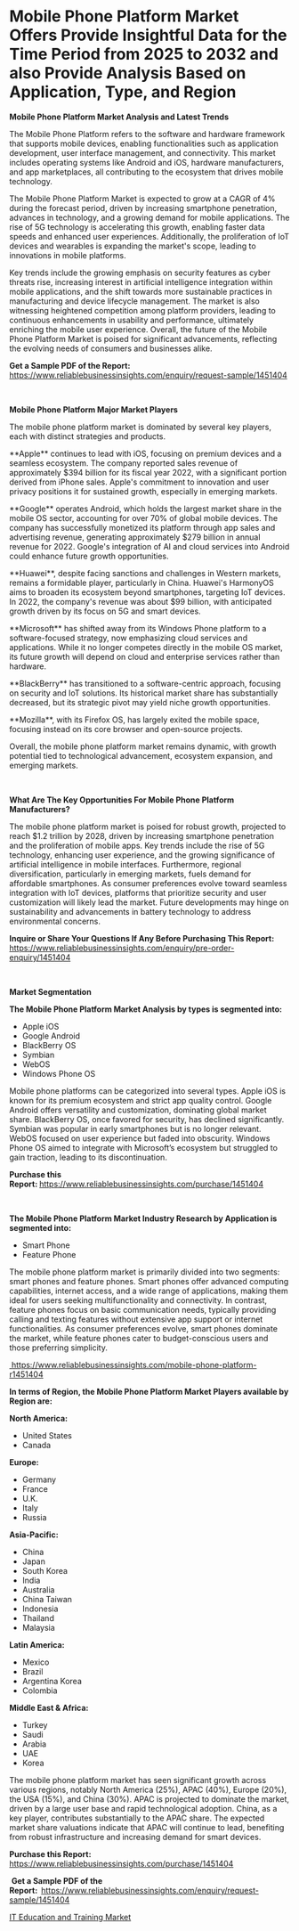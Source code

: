 <p><h1>Mobile Phone Platform Market Offers Provide Insightful Data for the Time Period from 2025 to 2032 and also Provide Analysis Based on Application, Type, and Region</h1></p><p><strong>Mobile Phone Platform Market Analysis and Latest Trends</strong></p>
<p><p>The Mobile Phone Platform refers to the software and hardware framework that supports mobile devices, enabling functionalities such as application development, user interface management, and connectivity. This market includes operating systems like Android and iOS, hardware manufacturers, and app marketplaces, all contributing to the ecosystem that drives mobile technology.</p><p>The Mobile Phone Platform Market is expected to grow at a CAGR of 4% during the forecast period, driven by increasing smartphone penetration, advances in technology, and a growing demand for mobile applications. The rise of 5G technology is accelerating this growth, enabling faster data speeds and enhanced user experiences. Additionally, the proliferation of IoT devices and wearables is expanding the market's scope, leading to innovations in mobile platforms.</p><p>Key trends include the growing emphasis on security features as cyber threats rise, increasing interest in artificial intelligence integration within mobile applications, and the shift towards more sustainable practices in manufacturing and device lifecycle management. The market is also witnessing heightened competition among platform providers, leading to continuous enhancements in usability and performance, ultimately enriching the mobile user experience. Overall, the future of the Mobile Phone Platform Market is poised for significant advancements, reflecting the evolving needs of consumers and businesses alike.</p></p>
<p><strong>Get a Sample PDF of the Report:&nbsp;</strong> <a href="https://www.reliablebusinessinsights.com/enquiry/request-sample/1451404?utm_campaign=2295&utm_medium=2&utm_source=Github&utm_content=ia&utm_term=09032025&utm_id=mobile-phone-platform">https://www.reliablebusinessinsights.com/enquiry/request-sample/1451404</a></p>
<p>&nbsp;</p>
<p><strong>Mobile Phone Platform Major Market Players</strong></p>
<p><p>The mobile phone platform market is dominated by several key players, each with distinct strategies and products. </p><p>**Apple** continues to lead with iOS, focusing on premium devices and a seamless ecosystem. The company reported sales revenue of approximately $394 billion for its fiscal year 2022, with a significant portion derived from iPhone sales. Apple's commitment to innovation and user privacy positions it for sustained growth, especially in emerging markets.</p><p>**Google** operates Android, which holds the largest market share in the mobile OS sector, accounting for over 70% of global mobile devices. The company has successfully monetized its platform through app sales and advertising revenue, generating approximately $279 billion in annual revenue for 2022. Google's integration of AI and cloud services into Android could enhance future growth opportunities.</p><p>**Huawei**, despite facing sanctions and challenges in Western markets, remains a formidable player, particularly in China. Huawei's HarmonyOS aims to broaden its ecosystem beyond smartphones, targeting IoT devices. In 2022, the company's revenue was about $99 billion, with anticipated growth driven by its focus on 5G and smart devices.</p><p>**Microsoft** has shifted away from its Windows Phone platform to a software-focused strategy, now emphasizing cloud services and applications. While it no longer competes directly in the mobile OS market, its future growth will depend on cloud and enterprise services rather than hardware.</p><p>**BlackBerry** has transitioned to a software-centric approach, focusing on security and IoT solutions. Its historical market share has substantially decreased, but its strategic pivot may yield niche growth opportunities.</p><p>**Mozilla**, with its Firefox OS, has largely exited the mobile space, focusing instead on its core browser and open-source projects.</p><p>Overall, the mobile phone platform market remains dynamic, with growth potential tied to technological advancement, ecosystem expansion, and emerging markets.</p></p>
<p>&nbsp;</p>
<p><strong>What Are The Key Opportunities For Mobile Phone Platform Manufacturers?</strong></p>
<p><p>The mobile phone platform market is poised for robust growth, projected to reach $1.2 trillion by 2028, driven by increasing smartphone penetration and the proliferation of mobile apps. Key trends include the rise of 5G technology, enhancing user experience, and the growing significance of artificial intelligence in mobile interfaces. Furthermore, regional diversification, particularly in emerging markets, fuels demand for affordable smartphones. As consumer preferences evolve toward seamless integration with IoT devices, platforms that prioritize security and user customization will likely lead the market. Future developments may hinge on sustainability and advancements in battery technology to address environmental concerns.</p></p>
<p><strong>Inquire or Share Your Questions If Any Before Purchasing This Report:</strong> <a href="https://www.reliablebusinessinsights.com/enquiry/pre-order-enquiry/1451404?utm_campaign=2295&utm_medium=2&utm_source=Github&utm_content=ia&utm_term=09032025&utm_id=mobile-phone-platform">https://www.reliablebusinessinsights.com/enquiry/pre-order-enquiry/1451404</a></p>
<p>&nbsp;</p>
<p><strong>Market Segmentation</strong></p>
<p><strong>The Mobile Phone Platform Market Analysis by types is segmented into:</strong></p>
<p><ul><li>Apple iOS</li><li>Google Android</li><li>BlackBerry OS</li><li>Symbian</li><li>WebOS</li><li>Windows Phone OS</li></ul></p>
<p><p>Mobile phone platforms can be categorized into several types. Apple iOS is known for its premium ecosystem and strict app quality control. Google Android offers versatility and customization, dominating global market share. BlackBerry OS, once favored for security, has declined significantly. Symbian was popular in early smartphones but is no longer relevant. WebOS focused on user experience but faded into obscurity. Windows Phone OS aimed to integrate with Microsoft’s ecosystem but struggled to gain traction, leading to its discontinuation.</p></p>
<p><strong>Purchase this Report:&nbsp;</strong><a href="https://www.reliablebusinessinsights.com/purchase/1451404?utm_campaign=2295&utm_medium=2&utm_source=Github&utm_content=ia&utm_term=09032025&utm_id=mobile-phone-platform">https://www.reliablebusinessinsights.com/purchase/1451404</a></p>
<p>&nbsp;</p>
<p><strong>The Mobile Phone Platform Market Industry Research by Application is segmented into:</strong></p>
<p><ul><li>Smart Phone</li><li>Feature Phone</li></ul></p>
<p><p>The mobile phone platform market is primarily divided into two segments: smart phones and feature phones. Smart phones offer advanced computing capabilities, internet access, and a wide range of applications, making them ideal for users seeking multifunctionality and connectivity. In contrast, feature phones focus on basic communication needs, typically providing calling and texting features without extensive app support or internet functionalities. As consumer preferences evolve, smart phones dominate the market, while feature phones cater to budget-conscious users and those preferring simplicity.</p></p>
<p><a href="https://www.reliablebusinessinsights.com/mobile-phone-platform-r1451404?utm_campaign=2295&utm_medium=2&utm_source=Github&utm_content=ia&utm_term=09032025&utm_id=mobile-phone-platform">&nbsp;https://www.reliablebusinessinsights.com/mobile-phone-platform-r1451404</a></p>
<p><strong>In terms of Region, the Mobile Phone Platform Market Players available by Region are:</strong></p>
<p>
    <p> <strong> North America: </strong>
        <ul>
            <li>United States</li>
            <li>Canada</li>
        </ul>
        </p> 
    <p> <strong> Europe: </strong>
        <ul>
            <li>Germany</li>
            <li>France</li>
            <li>U.K.</li>
            <li>Italy</li>
            <li>Russia</li>
        </ul>
        </p> 
    <p> <strong> Asia-Pacific: </strong>
        <ul>
            <li>China</li>
            <li>Japan</li>
            <li>South Korea</li>
            <li>India</li>
            <li>Australia</li>
            <li>China Taiwan</li>
            <li>Indonesia</li>
            <li>Thailand</li>
            <li>Malaysia</li>
        </ul>
        </p> 
    <p> <strong> Latin America: </strong>
        <ul>
            <li>Mexico</li>
            <li>Brazil</li>
            <li>Argentina Korea</li>
            <li>Colombia</li>
        </ul>
        </p> 
    <p> <strong> Middle East & Africa: </strong>
        <ul>
            <li>Turkey</li>
            <li>Saudi</li>
            <li>Arabia</li>
            <li>UAE</li>
            <li>Korea</li>
        </ul>
    </p>
    </p>
<p><p>The mobile phone platform market has seen significant growth across various regions, notably North America (25%), APAC (40%), Europe (20%), the USA (15%), and China (30%). APAC is projected to dominate the market, driven by a large user base and rapid technological adoption. China, as a key player, contributes substantially to the APAC share. The expected market share valuations indicate that APAC will continue to lead, benefiting from robust infrastructure and increasing demand for smart devices.</p></p>
<p><strong>Purchase this Report: </strong><a href="https://www.reliablebusinessinsights.com/purchase/1451404?utm_campaign=2295&utm_medium=2&utm_source=Github&utm_content=ia&utm_term=09032025&utm_id=mobile-phone-platform">https://www.reliablebusinessinsights.com/purchase/1451404</a></p>
<p>&nbsp;<strong>Get a Sample PDF of the Report:&nbsp;&nbsp;</strong><a href="https://www.reliablebusinessinsights.com/enquiry/request-sample/1451404?utm_campaign=2295&utm_medium=2&utm_source=Github&utm_content=ia&utm_term=09032025&utm_id=mobile-phone-platform">https://www.reliablebusinessinsights.com/enquiry/request-sample/1451404</a></p>
<p><strong></strong></p>
<p><p><a href="https://github.com/HobertDavis43/Market-Research-Report-List-1/blob/main/it-education-and-training-market.md?utm_campaign=2295&utm_medium=2&utm_source=Github&utm_content=ia&utm_term=09032025&utm_id=mobile-phone-platform">IT Education and Training Market</a></p></p>
